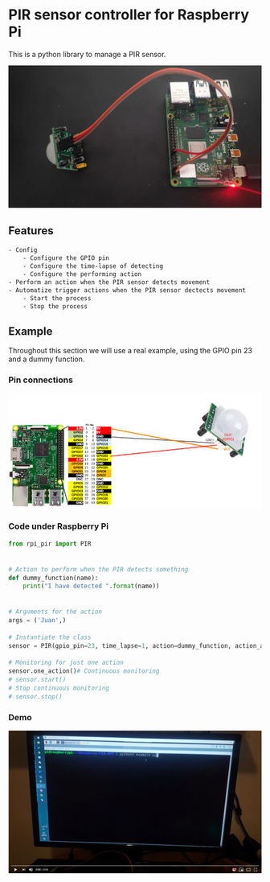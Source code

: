 # PIR sensor controller for Raspberry Pi

This is a python library to manage a PIR sensor.

![physical connection](images/physical_connection.jpg)

## Features
    - Config
        - Configure the GPIO pin
        - Configure the time-lapse of detecting
        - Configure the performing action
    - Perform an action when the PIR sensor detects movement
    - Automatize trigger actions when the PIR sensor dectects movement
        - Start the process
        - Stop the process

## Example

Throughout this section we will use a real example, using the GPIO pin 23 and a dummy function.


### Pin connections
![connection schema](images/schema.png)



### Code under Raspberry Pi

```python
from rpi_pir import PIR


# Action to perform when the PIR detects something
def dummy_function(name):
    print("I have detected ".format(name))


# Arguments for the action
args = ('Juan',)

# Instantiate the class
sensor = PIR(gpio_pin=23, time_lapse=1, action=dummy_function, action_args=args)

# Monitoring for just one action
sensor.one_action()# Continuous monitoring
# sensor.start()
# Stop continuous monitoring
# sensor.stop()
```

### Demo

[![Watch the demo](images/video.png)](https://youtu.be/jXFF8hR0uW8)